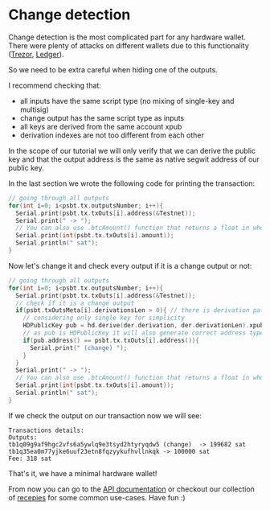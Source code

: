 # Change detection

Change detection is the most complicated part for any hardware wallet. There were plenty of attacks on different wallets due to this functionality ([Trezor](https://blog.trezor.io/details-of-the-multisig-change-address-issue-and-its-mitigation-6370ad73ed2a), [Ledger](https://sergeylappo.github.io/ledger-hack/)).

So we need to be extra careful when hiding one of the outputs.

I recommend checking that:
- all inputs have the same script type (no mixing of single-key and multisig)
- change output has the same script type as inputs
- all keys are derived from the same account xpub
- derivation indexes are not too different from each other

In the scope of our tutorial we will only verify that we can derive the public key and that the output address is the same as native segwit address of our public key.

In the last section we wrote the following code for printing the transaction:

```cpp
// going through all outputs
for(int i=0; i<psbt.tx.outputsNumber; i++){
  Serial.print(psbt.tx.txOuts[i].address(&Testnet));
  Serial.print(" -> ");
  // You can also use .btcAmount() function that returns a float in whole Bitcoins
  Serial.print(int(psbt.tx.txOuts[i].amount));
  Serial.println(" sat");
}
```

Now let's change it and check every output if it is a change output or not:

```cpp
// going through all outputs
for(int i=0; i<psbt.tx.outputsNumber; i++){
  Serial.print(psbt.tx.txOuts[i].address(&Testnet));
  // check if it is a change output
  if(psbt.txOutsMeta[i].derivationsLen > 0){ // there is derivation path
    // considering only single key for simplicity
    HDPublicKey pub = hd.derive(der.derivation, der.derivationLen).xpub();
    // as pub is HDPublicKey it will also generate correct address type
    if(pub.address() == psbt.tx.txOuts[i].address()){
      Serial.print(" (change) ");
    }
  }
  Serial.print(" -> ");
  // You can also use .btcAmount() function that returns a float in whole Bitcoins
  Serial.print(int(psbt.tx.txOuts[i].amount));
  Serial.println(" sat");
}
```

If we check the output on our transaction now we will see:

```
Transactions details:
Outputs:
tb1q09g9af9hgc2vfs6a5ywlq9e3tsyd2htyryqdw5 (change)  -> 199682 sat
tb1q35ea0m77yjke6uuf23etn8fqzyykufhvllnkqk -> 100000 sat
Fee: 318 sat
```

That's it, we have a minimal hardware wallet!

From now you can go to the [API documentation](../api/README.md) or checkout our collection of [recepies](../recepies/README.md) for some common use-cases. Have fun :)
